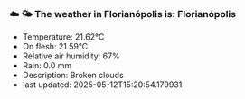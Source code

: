 ### ☁️ 🌤️  The weather in Florianópolis is: Florianópolis

- Temperature: 21.62°C
- On flesh: 21.59°C
- Relative air humidity: 67%
- Rain: 0.0 mm
- Description: Broken clouds
- last updated: 2025-05-12T15:20:54.179931
